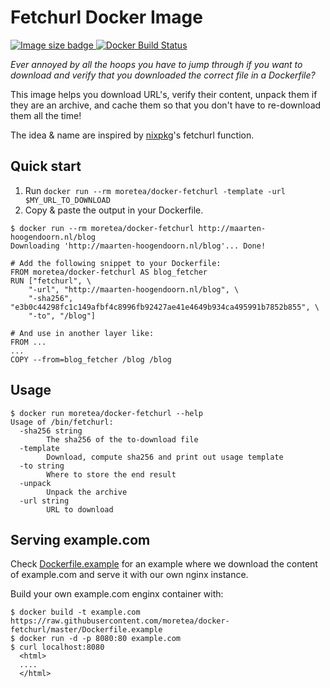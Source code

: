 # Fetchurl Docker Image

<a href="https://hub.docker.com/r/moretea/docker-fetchurl/"><img alt="Image size badge" src="https://img.shields.io/microbadger/image-size/moretea/docker-fetchurl.svg"/> <img alt="Docker Build Status" src="https://img.shields.io/docker/build/moretea/docker-fetchurl.svg"/></a>

_Ever annoyed by all the hoops you have to jump through if you want to download and verify that you downloaded the correct file in a Dockerfile?_

This image helps you download URL's, verify their content, unpack them if they are an archive, and cache them so that you don't have to re-download them all the time!

The idea & name are inspired by [nixpkg](https://nixos.org/nixpkgs/)'s fetchurl function.

## Quick start
1. Run `docker run --rm moretea/docker-fetchurl -template -url $MY_URL_TO_DOWNLOAD`
2. Copy & paste the output in your Dockerfile.

```
$ docker run --rm moretea/docker-fetchurl http://maarten-hoogendoorn.nl/blog
Downloading 'http://maarten-hoogendoorn.nl/blog'... Done!

# Add the following snippet to your Dockerfile:
FROM moretea/docker-fetchurl AS blog_fetcher
RUN ["fetchurl", \
    "-url", "http://maarten-hoogendoorn.nl/blog", \
    "-sha256", "e3b0c44298fc1c149afbf4c8996fb92427ae41e4649b934ca495991b7852b855", \
    "-to", "/blog"]

# And use in another layer like:
FROM ...
...
COPY --from=blog_fetcher /blog /blog
```

## Usage

```
$ docker run moretea/docker-fetchurl --help
Usage of /bin/fetchurl:
  -sha256 string
    	The sha256 of the to-download file
  -template
    	Download, compute sha256 and print out usage template
  -to string
    	Where to store the end result
  -unpack
    	Unpack the archive
  -url string
    	URL to download
```

## Serving example.com
Check [Dockerfile.example](./Dockerfile.example) for an example where we download the content of example.com and serve it with our own nginx instance.

Build your own example.com enginx container with:

```
$ docker build -t example.com https://raw.githubusercontent.com/moretea/docker-fetchurl/master/Dockerfile.example
$ docker run -d -p 8080:80 example.com
$ curl localhost:8080
  <html>
  ....
  </html>
```

